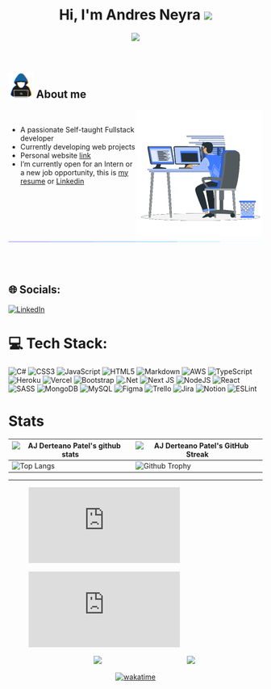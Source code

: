 <h1 align="center"><b>Hi, I'm Andres Neyra </b><img src="https://media.giphy.com/media/hvRJCLFzcasrR4ia7z/giphy.gif" width="35"></h1>

<p align="center">
  <a href="https://github.com/DenverCoder1/readme-typing-svg">
  <img src="https://readme-typing-svg.herokuapp.com?font=Fira+Code&pause=1000&center=true&width=435&lines=Frontend+developer;Backend+developer;Computer+systems+engineering+student;Active%2BLearner%2FResearcher;Love+to+learn+new+stuffs"></a>
</p>

<br>

## <picture><img src = "https://raw.githubusercontent.com/AJ-Derteano/assets/main/about_me.gif" width = 50px></picture> **About me**

<picture> <img align="right" src="https://raw.githubusercontent.com/AJ-Derteano/assets/main/Right_Side.gif" width = 250px></picture>

<br>

- A passionate Self-taught Fullstack developer
- Currently developing web projects
- Personal website [link](https://aj-derteano.github.io/)
- I’m currently open for an Intern or a new job opportunity, this is [my resume](https://read.cv/aj_derteano) or [Linkedin](www.linkedin.com/in/aj-derteano)

<br><br>

<img src="https://raw.githubusercontent.com/AJ-Derteano/assets/main/line.gif"><br><br>

<br>

## 🌐 Socials:

[![LinkedIn](https://img.shields.io/badge/LinkedIn-%230077B5.svg?&style=for-the-badge&logo=linkedin&logoColor=white)](https://linkedin.com/in/aj-derteano)

# 💻 Tech Stack:

![C#](https://img.shields.io/badge/c%23-%23239120.svg?style=for-the-badge&logo=c-sharp&logoColor=white)
![CSS3](https://img.shields.io/badge/css3-%231572B6.svg?style=for-the-badge&logo=css3&logoColor=white)
![JavaScript](https://img.shields.io/badge/javascript-%23323330.svg?style=for-the-badge&logo=javascript&logoColor=%23F7DF1E)
![HTML5](https://img.shields.io/badge/html5-%23E34F26.svg?style=for-the-badge&logo=html5&logoColor=white)
![Markdown](https://img.shields.io/badge/markdown-%23000000.svg?style=for-the-badge&logo=markdown&logoColor=white)
![AWS](https://img.shields.io/badge/AWS-%23FF9900.svg?style=for-the-badge&logo=amazon-aws&logoColor=white)
![TypeScript](https://img.shields.io/badge/typescript-%23007ACC.svg?style=for-the-badge&logo=typescript&logoColor=white)
![Heroku](https://img.shields.io/badge/heroku-%23430098.svg?style=for-the-badge&logo=heroku&logoColor=white)
![Vercel](https://img.shields.io/badge/vercel-%23000000.svg?style=for-the-badge&logo=vercel&logoColor=white)
![Bootstrap](https://img.shields.io/badge/bootstrap-%23563D7C.svg?style=for-the-badge&logo=bootstrap&logoColor=white)
![.Net](https://img.shields.io/badge/.NET-5C2D91?style=for-the-badge&logo=.net&logoColor=white)
![Next JS](https://img.shields.io/badge/Next-black?style=for-the-badge&logo=next.js&logoColor=white)
![NodeJS](https://img.shields.io/badge/node.js-6DA55F?style=for-the-badge&logo=node.js&logoColor=white)
![React](https://img.shields.io/badge/react-%2320232a.svg?style=for-the-badge&logo=react&logoColor=%2361DAFB)
![SASS](https://img.shields.io/badge/SASS-hotpink.svg?style=for-the-badge&logo=SASS&logoColor=white)
![MongoDB](https://img.shields.io/badge/MongoDB-%234ea94b.svg?style=for-the-badge&logo=mongodb&logoColor=white)
![MySQL](https://img.shields.io/badge/mysql-%2300f.svg?style=for-the-badge&logo=mysql&logoColor=white)
![Figma](https://img.shields.io/badge/figma-%23F24E1E.svg?style=for-the-badge&logo=figma&logoColor=white)
![Trello](https://img.shields.io/badge/Trello-%23026AA7.svg?style=for-the-badge&logo=Trello&logoColor=white)
![Jira](https://img.shields.io/badge/jira-%230A0FFF.svg?style=for-the-badge&logo=jira&logoColor=white)
![Notion](https://img.shields.io/badge/Notion-%23000000.svg?style=for-the-badge&logo=notion&logoColor=white)
![ESLint](https://img.shields.io/badge/ESLint-4B3263?style=for-the-badge&logo=eslint&logoColor=white)

<!--START_SECTION:waka-->
<!--END_SECTION:waka-->

# Stats

| ![AJ Derteano Patel's github stats](https://github-readme-stats.vercel.app/api?username=AJ-Derteano&theme=default&hide_border=false&include_all_commits=true&count_private=true)    | ![AJ Derteano Patel's GitHub Streak](https://github-readme-streak-stats.herokuapp.com/?user=AJ-Derteano&theme=default&hide_border=false&include_all_commits=true&count_private=true) |
| ----------------------------------------------------------------------------------------------------------------------------------------------------------------------------------- | ------------------------------------------------------------------------------------------------------------------------------------------------------------------------------------ |
| ![Top Langs](https://github-readme-stats.vercel.app/api/top-langs/?username=AJ-Derteano&theme=default&hide_border=false&include_all_commits=true&count_private=true&layout=compact) | ![Github Trophy](https://github-profile-trophy.vercel.app/?username=AJ-Derteano&include_all_commits=true&count_private=true)                                                         |

---

<figure><embed src="https://wakatime.com/share/@06c5850a-5bfd-4668-b02a-721d69d50723/0e3b27a5-05a1-4565-920a-b3e621d325c4.svg"></embed></figure>

<figure><embed src="https://wakatime.com/share/@06c5850a-5bfd-4668-b02a-721d69d50723/f2dd8f82-616d-4cde-8185-854da793fafd.svg"></embed></figure>

<img align="right" width="150" src="https://user-images.githubusercontent.com/70943732/209951571-93b7afe5-f523-4683-b725-5d94b287e94e.png">

<div align="center">
   <img src="https://visitcount.itsvg.in/api?id=AJ-Derteano&label=Profile%20Views&icon=5&pretty=true">

[![wakatime](https://wakatime.com/badge/user/06c5850a-5bfd-4668-b02a-721d69d50723/project/96aea3ce-78f0-449c-a544-36e7e428b11a.svg)](https://wakatime.com/badge/user/06c5850a-5bfd-4668-b02a-721d69d50723/project/96aea3ce-78f0-449c-a544-36e7e428b11a)

</div>
